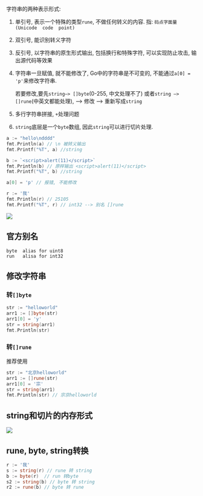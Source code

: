 字符串的两种表示形式:

1. 单引号, 表示一个特殊的类型`rune`, 不做任何转义的内容. 指: `码点字面量(Unicode  code  point)`

2. 双引号, 能识别转义字符

3. 反引号, 以字符串的原生形式输出, 包括换行和特殊字符, 可以实现防止攻击, 输出源代码等效果

4. 字符串一旦赋值, 就不能修改了, Go中的字符串是不可变的, 不能通过`a[0] = 'p'`来修改字符串.

   若要修改,要先`string—> []byte`(0-255, 中文处理不了) 或者`string —> []rune`(中英文都能处理), —> 修改 —> 重新写成`string`

5. 多行字符串拼接, `+`处理问题

6. `string`底层是一个`byte`数组, 因此`string`可以进行切片处理.

```go
a := "hello\ndddd"
fmt.Println(a) // \n 被转义输出
fmt.Printf("%T", a) //string

b := `<script>alert(11)</script>`
fmt.Println(b) // 原样输出 <script>alert(11)</script>
fmt.Printf("%T", b) //string

a[0] = 'p' // 报错, 不能修改

r := '我'
fmt.Println(r) // 25105
fmt.Printf("%T", r) // int32 --> 别名 []rune
```

![](https://ws4.sinaimg.cn/large/006tKfTcgy1g17vepgnc5j30zi0iy75t.jpg)

## 官方别名

```
byte  alias for uint8
run   alisa for int32
```



## 修改字符串

### 转`[]byte`

```go
str := "helloworld"
arr1 := []byte(str)
arr1[0] = 'y'
str = string(arr1)
fmt.Println(str)
```

### 转`[]rune`

推荐使用

```go
str := "北京helloworld"
arr1 := []rune(str)
arr1[0] = '宗'
str = string(arr1)
fmt.Println(str) // 宗京helloworld

```

## string和切片的内存形式

![](https://ws3.sinaimg.cn/large/006tNc79ly1g20x0ualzcj30uu0iimxv.jpg)

## rune, byte, string转换

```go
r := '我'
s := string(r) // rune 转 string
b := byte(r)  // run 转byte
s2 := string(b) // byte 转 string
r2 := rune(b) // byte 转 rune


```
















